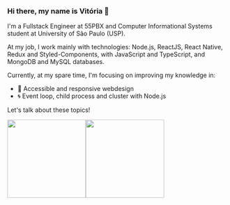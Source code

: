 ### Hi there, my name is Vitória 👋

I'm a Fullstack Engineer at 55PBX and Computer Informational Systems student at University of São Paulo (USP).

At my job, I work mainly with technologies: Node.js, ReactJS, React Native, Redux and Styled-Components, with JavaScript and TypeScript, and MongoDB and MySQL databases.

Currently, at my spare time, I'm focusing on improving my knowledge in:
  - 🎨 Accessible and responsive webdesign
  - 🌀 Event loop, child process and cluster with Node.js

Let's talk about these topics!



<div style='display: flex'>
  <img height="180em" src="https://github-readme-stats.vercel.app/api?username=stoneparker&show_icons=true&theme=dracula&include_all_commits=true&count_private=true"/>
  <img height="180em" src="https://github-readme-stats.vercel.app/api/top-langs/?username=stoneparker&layout=compact&theme=dracula"/>
</div>

<!--
**stoneparker/stoneparker** is a ✨ _special_ ✨ repository because its `README.md` (this file) appears on your GitHub profile.

- 🌱 I’m currently learning Next.js, Node.js and Framer Motion 🤘
- 👯 I’m looking to collaborate on social projects
- 😄 Pronouns: she/her

Here are some ideas to get you started:

- 🔭 I’m currently working on ...
- 🌱 I’m currently learning React, React Native, Node.js, Java and web design, UI/UX.
- 👯 I’m looking to collaborate on ...
- 🤔 I’m looking for help with ...
- 💬 Ask me about ...
- 📫 How to reach me: ...
- 😄 Pronouns: ...
- ⚡ Fun fact: ...
-->
